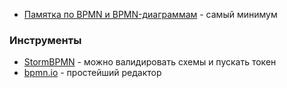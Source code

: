 - [Памятка по BPMN и BPMN-диаграммам](https://habr.com/ru/companies/sberbank/articles/836092/) - самый минимум

### Инструменты

- [StormBPMN](https://stormbpmn.com/modeling-in-bpmn/) - можно валидировать схемы и пускать токен
- [bpmn.io](https://bpmn.io/) - простейший редактор
